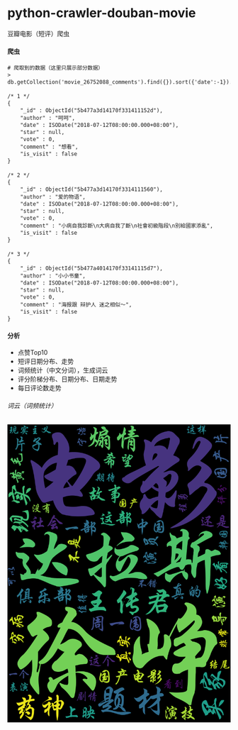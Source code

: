 # python-crawler-douban-movie
豆瓣电影（短评）爬虫


#### 爬虫
```
# 爬取到的数据（这里只展示部分数据）
> db.getCollection('movie_26752088_comments').find({}).sort({'date':-1}).limit(3)

/* 1 */
{
    "_id" : ObjectId("5b477a3d14170f331411152d"),
    "author" : "呵呵",
    "date" : ISODate("2018-07-12T08:00:00.000+08:00"),
    "star" : null,
    "vote" : 0,
    "comment" : "想看",
    "is_visit" : false
}

/* 2 */
{
    "_id" : ObjectId("5b477a3d14170f3314111560"),
    "author" : "爱的物语",
    "date" : ISODate("2018-07-12T08:00:00.000+08:00"),
    "star" : null,
    "vote" : 0,
    "comment" : "小病自我診斷\n大病自我了斷\n社會初級階段\n別給國家添亂",
    "is_visit" : false
}

/* 3 */
{
    "_id" : ObjectId("5b477a4014170f33141115d7"),
    "author" : "小小书童",
    "date" : ISODate("2018-07-12T08:00:00.000+08:00"),
    "star" : null,
    "vote" : 0,
    "comment" : "海报跟 辩护人 迷之相似～",
    "is_visit" : false
}
```

#### 分析
- 点赞Top10
- 短评日期分布、走势
- 词频统计（中文分词），生成词云
- 评分阶梯分布、日期分布、日期走势
- 每日评论数走势

###### 词云（词频统计）
![](./analysis/images/wc.png)